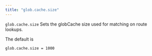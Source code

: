```yaml
---
title: "glob.cache.size"
---
```


`glob.cache.size` Sets the globCache size used for matching on route lookups.

The default is

	glob.cache.size = 1000
